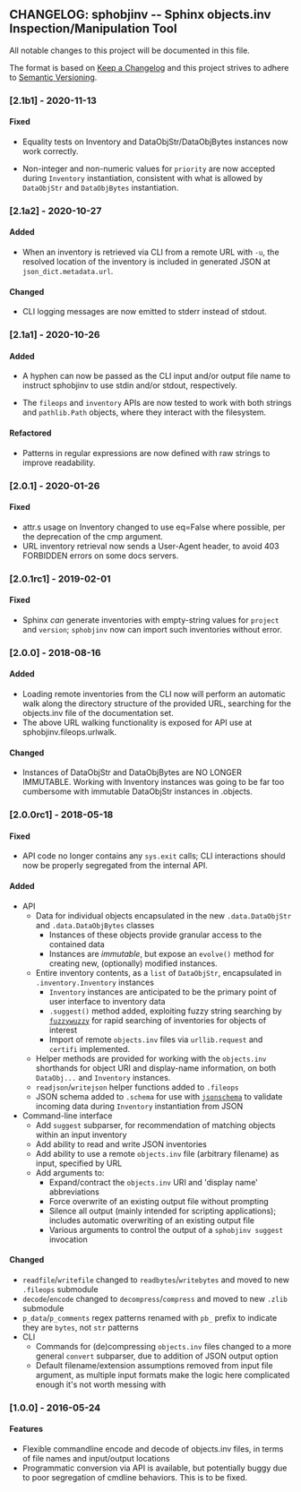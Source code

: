 ## CHANGELOG: sphobjinv -- Sphinx objects.inv Inspection/Manipulation Tool

All notable changes to this project will be documented in this file.

The format is based on [Keep a Changelog](http://keepachangelog.com/en/1.0.0/)
and this project strives to adhere to
[Semantic Versioning](http://semver.org/spec/v2.0.0.html).


### [2.1b1] - 2020-11-13

#### Fixed

 * Equality tests on Inventory and DataObjStr/DataObjBytes instances
   now work correctly.

 * Non-integer and non-numeric values for `priority` are now accepted
   during `Inventory` instantiation, consistent with what is allowed
   by `DataObjStr` and `DataObjBytes` instantiation.


### [2.1a2] - 2020-10-27

#### Added

 * When an inventory is retrieved via CLI from a remote URL with `-u`,
   the resolved location of the inventory is included in generated JSON
   at `json_dict.metadata.url`.

#### Changed

 * CLI logging messages are now emitted to stderr instead of stdout.


### [2.1a1] - 2020-10-26

#### Added

 * A hyphen can now be passed as the CLI input and/or output file name
   to instruct sphobjinv to use stdin and/or stdout, respectively.

 * The `fileops` and `inventory` APIs are now tested to work with
   both strings and `pathlib.Path` objects, where they interact
   with the filesystem.

#### Refactored

 * Patterns in regular expressions are now defined with raw strings
   to improve readability.


### [2.0.1] - 2020-01-26

#### Fixed

 * attr.s usage on Inventory changed to use eq=False where possible,
   per the deprecation of the cmp argument.
 * URL inventory retrieval now sends a User-Agent header, to avoid
   403 FORBIDDEN errors on some docs servers.


### [2.0.1rc1] - 2019-02-01

#### Fixed

 * Sphinx *can* generate inventories with empty-string values for
   `project` and `version`; `sphobjinv` now can import such
   inventories without error.


### [2.0.0] - 2018-08-16

#### Added

 * Loading remote inventories from the CLI now will
   perform an automatic walk along the directory structure of the
   provided URL, searching for the objects.inv file of the
   documentation set.
 * The above URL walking functionality is exposed for API use
   at sphobjinv.fileops.urlwalk.

#### Changed

 * Instances of DataObjStr and DataObjBytes are NO LONGER IMMUTABLE.
   Working with Inventory instances was going to be far too cumbersome
   with immutable DataObjStr instances in .objects.


### [2.0.0rc1] - 2018-05-18

#### Fixed

 * API code no longer contains any `sys.exit` calls;
   CLI interactions should now be properly segregated from the internal API.

#### Added

 * API
   * Data for individual objects encapsulated in the new `.data.DataObjStr` and `.data.DataObjBytes` classes
     * Instances of these objects provide granular access to the contained data
     * Instances are *immutable*, but expose an `evolve()` method for creating new, (optionally) modified instances.
   * Entire inventory contents, as a `list` of `DataObjStr`, encapsulated in `.inventory.Inventory` instances
     * `Inventory` instances are anticipated to be the primary point of user interface to inventory data
     * `.suggest()` method added, exploiting fuzzy string searching by [`fuzzywuzzy`](https://pypi.org/project/fuzzywuzzy) for rapid searching of inventories for objects of interest
     * Import of remote `objects.inv` files via `urllib.request` and `certifi` implemented.
   * Helper methods are provided for working with the `objects.inv` shorthands for object URI and display-name information, on both `DataObj...` and `Inventory` instances.
   * `readjson`/`writejson` helper functions added to `.fileops`
   * JSON schema added to `.schema` for use with [`jsonschema`](https://pypi.org/project/jsonschema) to validate incoming data during `Inventory` instantiation from  JSON
 * Command-line interface
   * Add `suggest` subparser, for recommendation of matching objects within an input inventory
   * Add ability to read and write JSON inventories
   * Add ability to use a remote `objects.inv` file (arbitrary filename) as input, specified by URL
   * Add arguments to:
     * Expand/contract the `objects.inv` URI and 'display name' abbreviations
     * Force overwrite of an existing output file without prompting
     * Silence all output (mainly intended for scripting applications); includes automatic overwriting of an existing output file
     * Various arguments to control the output of a `sphobjinv suggest` invocation

#### Changed

 * `readfile`/`writefile` changed to `readbytes`/`writebytes`
   and moved to new `.fileops` submodule
 * `decode`/`encode` changed to `decompress`/`compress` and moved to new `.zlib` submodule
 * `p_data`/`p_comments` regex patterns renamed with `pb_` prefix to indicate they are `bytes`, not `str` patterns
 * CLI
   * Commands for (de)compressing `objects.inv` files changed to a more general `convert` subparser, due to addition of JSON output option
   * Default filename/extension assumptions removed from input file argument, as multiple input formats make the logic here complicated enough it's not worth messing with

### [1.0.0] - 2016-05-24

#### Features

 * Flexible commandline encode and decode of objects.inv
   files, in terms of file names and input/output locations
 * Programmatic conversion via API is available, but
   potentially buggy due to poor segregation of cmdline
   behaviors. This is to be fixed.


